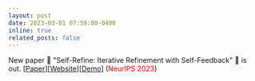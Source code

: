 ```yaml
---
layout: post
date: 2023-03-01 07:59:00-0400
inline: true
related_posts: false
---
```


New paper :mega: "Self-Refine: Iterative Refinement with Self-Feedback" :speech_balloon: is out.  [[Paper](https://arxiv.org/abs/2303.17651)][[Website](https://selfrefine.info/)][[Demo](https://self-refine-webgen.herokuapp.com/)]
  (<span style="color: red">NeurIPS 2023</span>)

